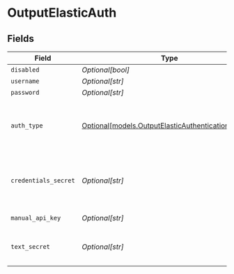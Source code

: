 # OutputElasticAuth


## Fields

| Field                                                                                                | Type                                                                                                 | Required                                                                                             | Description                                                                                          |
| ---------------------------------------------------------------------------------------------------- | ---------------------------------------------------------------------------------------------------- | ---------------------------------------------------------------------------------------------------- | ---------------------------------------------------------------------------------------------------- |
| `disabled`                                                                                           | *Optional[bool]*                                                                                     | :heavy_minus_sign:                                                                                   | N/A                                                                                                  |
| `username`                                                                                           | *Optional[str]*                                                                                      | :heavy_minus_sign:                                                                                   | N/A                                                                                                  |
| `password`                                                                                           | *Optional[str]*                                                                                      | :heavy_minus_sign:                                                                                   | N/A                                                                                                  |
| `auth_type`                                                                                          | [Optional[models.OutputElasticAuthenticationMethod]](../models/outputelasticauthenticationmethod.md) | :heavy_minus_sign:                                                                                   | Enter credentials directly, or select a stored secret                                                |
| `credentials_secret`                                                                                 | *Optional[str]*                                                                                      | :heavy_minus_sign:                                                                                   | Select or create a secret that references your credentials                                           |
| `manual_api_key`                                                                                     | *Optional[str]*                                                                                      | :heavy_minus_sign:                                                                                   | Enter API key directly                                                                               |
| `text_secret`                                                                                        | *Optional[str]*                                                                                      | :heavy_minus_sign:                                                                                   | Select or create a stored text secret                                                                |